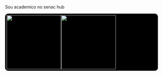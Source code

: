 Sou academico no senac hub

<div style="display: flex; gap: 0px; background-color: #000; padding: 5px; border-radius: 10px; align-items: center;">
  <!-- GitHub Stats Image com tema city_lights -->
  <a href="https://beacons.ai/joaoifr">
    <img height="180em" src="https://github-readme-stats.vercel.app/api?username=joaoifr&show_icons=true&theme=city_lights&include_all_commits=true&count_private=true">
  </a>

  <!-- GitHub Top Languages Image com tema city_lights -->
  <img height="180em" src="https://github-readme-stats.vercel.app/api/top-langs/?username=joaoifr&layout=compact&langs_count=16&theme=city_lights&title_color=00FFFF&text_color=FFFFFF&icon_color=00FFFF&bg_color=000000&border_color=00FFFF">
</div>







